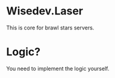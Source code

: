 # Wisedev.Laser
 This is core for brawl stars servers.

# Logic?
 You need to implement the logic yourself.